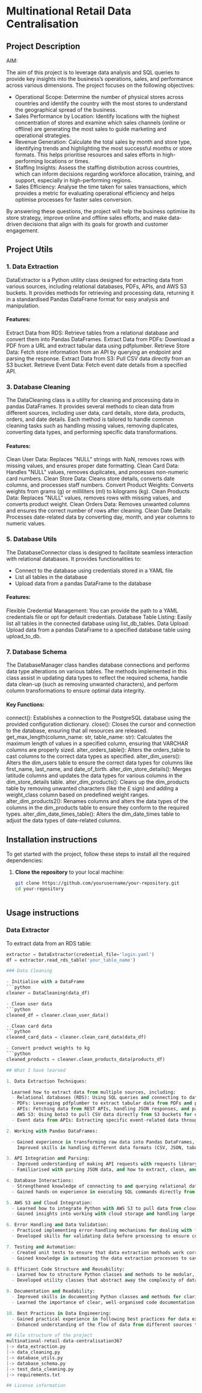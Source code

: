 # Multinational Retail Data Centralisation 
## Project Description 
AIM: 

The aim of this project is to leverage data analysis and SQL queries to provide key insights into the business’s operations, sales, and performance across various dimensions. The project focuses on the following objectives:
  - Operational Scope: Determine the number of physical stores across countries and identify the country with the most stores to understand the geographical spread of the business.
  - Sales Performance by Location: Identify locations with the highest concentration of stores and examine which sales channels (online or offline) are generating the most sales to guide marketing and operational strategies.
  - Revenue Generation: Calculate the total sales by month and store type, identifying trends and highlighting the most successful months or store formats. This helps prioritise resources and sales efforts in high-performing locations or times.
  - Staffing Insights: Assess the staffing distribution across countries, which can inform decisions regarding workforce allocation, training, and support, especially in high-performing regions.
  - Sales Efficiency: Analyse the time taken for sales transactions, which provides a metric for evaluating operational efficiency and helps optimise processes for faster sales conversion.

By answering these questions, the project will help the business optimise its store strategy, improve online and offline sales efforts, and make data-driven decisions that align with its goals for growth and customer engagement.

## Project Utils 
### 1. Data Extraction

  DataExtractor is a Python utility class designed for extracting data from various sources, including relational databases, PDFs, APIs, and AWS S3 buckets. It provides methods for retrieving and processing data, returning it in a standardised Pandas DataFrame format for easy analysis and manipulation.

#### Features:
Extract Data from RDS: Retrieve tables from a relational database and convert them into Pandas DataFrames.
Extract Data from PDFs: Download a PDF from a URL and extract tabular data using pdfplumber.
Retrieve Store Data: Fetch store information from an API by querying an endpoint and parsing the response.
Extract Data from S3: Pull CSV data directly from an S3 bucket.
Retrieve Event Data: Fetch event date details from a specified API.

### 3. Database Cleaning
The DataCleaning class is a utility for cleaning and processing data in pandas DataFrames. It provides several methods to clean data from different sources, including user data, card details, store data, products, orders, and date details. Each method is tailored to handle common cleaning tasks such as handling missing values, removing duplicates, converting data types, and performing specific data transformations.

#### Features:
Clean User Data: Replaces "NULL" strings with NaN, removes rows with missing values, and ensures proper date formatting.
Clean Card Data: Handles "NULL" values, removes duplicates, and processes non-numeric card numbers.
Clean Store Data: Cleans store details, converts date columns, and processes staff numbers.
Convert Product Weights: Converts weights from grams (g) or milliliters (ml) to kilograms (kg).
Clean Products Data: Replaces "NULL" values, removes rows with missing values, and converts product weight.
Clean Orders Data: Removes unwanted columns and ensures the correct number of rows after cleaning.
Clean Date Details: Processes date-related data by converting day, month, and year columns to numeric values.

### 5. Database Utils
The DatabaseConnector class is designed to facilitate seamless interaction with relational databases. It provides functionalities to:
  - Connect to the database using credentials stored in a YAML file
  - List all tables in the database
  - Upload data from a pandas DataFrame to the database

#### Features:
Flexible Credential Management: You can provide the path to a YAML credentials file or opt for default credentials.
Database Table Listing: Easily list all tables in the connected database using list_db_tables.
Data Upload: Upload data from a pandas DataFrame to a specified database table using upload_to_db.

### 7. Database Schema
The DatabaseManager class handles database connections and performs data type alterations on various tables. The methods implemented in this class assist in updating data types to reflect the required schema, handle data clean-up (such as removing unwanted characters), and perform column transformations to ensure optimal data integrity.

#### Key Functions:
connect(): Establishes a connection to the PostgreSQL database using the provided configuration dictionary.
close(): Closes the cursor and connection to the database, ensuring that all resources are released.
get_max_length(column_name: str, table_name: str): Calculates the maximum length of values in a specified column, ensuring that VARCHAR columns are properly sized.
alter_orders_table(): Alters the orders_table to cast columns to the correct data types as specified.
alter_dim_users(): Alters the dim_users table to ensure the correct data types for columns like first_name, last_name, and date_of_birth.
alter_dim_store_details(): Merges latitude columns and updates the data types for various columns in the dim_store_details table.
alter_dim_products(): Cleans up the dim_products table by removing unwanted characters (like the £ sign) and adding a weight_class column based on predefined weight ranges.
alter_dim_products2(): Renames columns and alters the data types of the columns in the dim_products table to ensure they conform to the required types.
alter_dim_date_times_table(): Alters the dim_date_times table to adjust the data types of date-related columns.

## Installation instructions
To get started with the project, follow these steps to install all the required dependencies:

1. **Clone the repository** to your local machine:

   ```bash
   git clone https://github.com/yourusername/your-repository.git
   cd your-repository



## Usage instructions
### Data Extractor
To extract data from an RDS table:

```python
extractor = DataExtractor(credential_file='login.yaml')
df = extractor.read_rds_table('your_table_name')

### Data Cleaning

- Initialise with a DataFrame
```python
cleaner = DataCleaning(data_df)

- Clean user data
```python
cleaned_df = cleaner.clean_user_data()

- Clean card data
```python
cleaned_card_data = cleaner.clean_card_data(data_df)

- Convert product weights to kg
```python
cleaned_products = cleaner.clean_products_data(products_df)

## What I have learned

1. Data Extraction Techniques:

  Learned how to extract data from multiple sources, including:
  - Relational databases (RDS): Using SQL queries and connecting to databases to retrieve data in a structured format (Pandas DataFrame).
  - PDFs: Leveraging pdfplumber to extract tabular data from PDFs and process it for analysis.
  - APIs: Fetching data from REST APIs, handling JSON responses, and parsing them into useful formats.
  - AWS S3: Using boto3 to pull CSV data directly from S3 buckets for easy analysis.
  - Event data from APIs: Extracting specific event-related data through API calls and processing the results.

2. Working with Pandas DataFrames:

  - Gained experience in transforming raw data into Pandas DataFrames, making it easier to manipulate, clean, and analye.
    Improved skills in handling different data formats (CSV, JSON, tabular) and converting them into a consistent DataFrame structure.

3. API Integration and Parsing:
  - Improved understanding of making API requests with requests library and handling responses.
  - Familiarised with parsing JSON data, and how to extract, clean, and structure it for further processing or storage.

4. Database Interactions:
  - Strengthened knowledge of connecting to and querying relational databases (PostgreSQL, MySQL, etc.) using SQLAlchemy and psycopg2.
  - Gained hands-on experience in executing SQL commands directly from Python and retrieving data in a usable format.

5. AWS S3 and Cloud Integration:
  - Learned how to integrate Python with AWS S3 to pull data from cloud storage, specifically working with boto3.
  - Gained insights into working with cloud storage and handling large datasets from external sources.

6. Error Handling and Data Validation:
  - Practiced implementing error-handling mechanisms for dealing with failures during data extraction, such as connection issues, missing data, or malformed responses.
  - Developed skills for validating data before processing to ensure consistency and avoid errors during analysis.

7. Testing and Automation:
  - Created unit tests to ensure that data extraction methods work correctly, validating that the extraction processes handle edge cases (empty data, invalid formats, etc.).
  - Gained knowledge in automating the data extraction processes to save time and improve efficiency.

8. Efficient Code Structure and Reusability:
  - Learned how to structure Python classes and methods to be modular, reusable, and easy to extend in future projects.
  - Developed utility classes that abstract away the complexity of data extraction, making it easier to handle different data sources with minimal changes to the main application code.

9. Documentation and Readability:
  - Improved skills in documenting Python classes and methods for clarity, making code more understandable for collaborators or users of the repository.
  - Learned the importance of clear, well-organised code documentation to support open-source projects or team collaborations.

10. Best Practices in Data Engineering:
  - Gained practical experience in following best practices for data extraction, including using reliable libraries, managing dependencies, and handling errors effectively.
  - Enhanced understanding of the flow of data from different sources to processing environments, preparing for more complex data engineering tasks.

## File structure of the project
multinational-retail-data-centralisation367
|-> data_extraction.py
|-> data_cleaning.py
|-> database_utils.py
|-> database_schema.py
|-> test_data_cleaning.py
|-> requirements.txt

## License information
